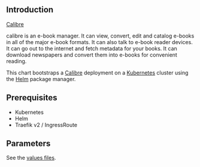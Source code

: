 ## Introduction

[Calibre](https://calibre-ebook.com/)

calibre is an e-book manager. It can view, convert, edit and catalog e-books in all of the major e-book formats. It can also talk to e-book reader devices. It can go out to the internet and fetch metadata for your books. It can download newspapers and convert them into e-books for convenient reading.

This chart bootstraps a [Calibre](https://github.com/home-assistant) deployment on a [Kubernetes](https://kubernetes.io) cluster using the [Helm](https://helm.sh) package manager.

## Prerequisites

- Kubernetes
- Helm
- Traefik v2 / IngressRoute

## Parameters

See the [values files](values.yaml).
